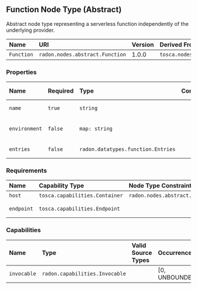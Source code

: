 ## Function Node Type (Abstract)

Abstract node type representing a serverless function independently of the underlying provider.

| Name | URI | Version | Derived From |
|:---- |:--- |:------- |:------------ |
| `Function` | `radon.nodes.abstract.Function` | 1.0.0 | `tosca.nodes.Root` |

### Properties

| Name | Required | Type | Constraint | Default Value | Description |
|:---- |:-------- |:---- |:---------- |:------------- |:----------- |
| `name` | `true` | `string` |   |   | Name of the function |
| `environment` | `false` | `map: string` |   |   | Map of environment variables |
| `entries` | `false` | `radon.datatypes.function.Entries` |   |   | Set of entries |

### Requirements

| Name | Capability Type | Node Type Constraint | Relationship Type | Occurrences |
|:---- |:--------------- |:-------------------- |:----------------- |:------------|
| `host` | `tosca.capabilities.Container` | `radon.nodes.abstract.CloudPlatform` | `tosca.relationships.HostedOn` | [1, 1] |
| `endpoint` | `tosca.capabilities.Endpoint` |   | `radon.relationships.abstract.ConnectsTo` | [0, UNBOUNDED] |

### Capabilities

| Name | Type | Valid Source Types | Occurrences |
|:---- |:---- |:------------------ |:----------- |
| `invocable` | `radon.capabilities.Invocable` |   | [0, UNBOUNDED] |

